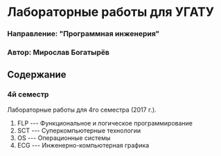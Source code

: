 # Лабораторные работы для УГАТУ
### Направление: "Программная инженерия"
### Автор: Мирослав Богатырёв

## Содержание

### 4й семестр
Лабораторные работы для 4го семестра (2017 г.).

1. FLP --- Функциональное и логическое программирование
1. SCT --- Суперкомпьютерные технологии
1. OS --- Операционные системы
1. ECG --- Инженерно-компьютерная графика
